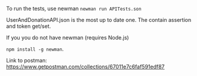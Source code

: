 To run the tests, use newman
`newman run APITests.son`

UserAndDonationAPI.json is the most up to date one. The contain assertion and token get/set.

If you you do not have newman (requires Node.js)

`npm install -g newman`.
 
Link to postman: https://www.getpostman.com/collections/67011e7c6faf591edf87